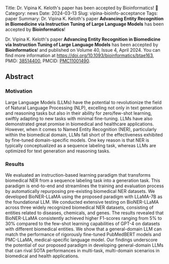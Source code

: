 Title: Dr. Vipina K. Keloth's paper has been accepted by Bioinformatics! 🎉
Category: news
Date: 2024-03-13
Slug: vipina-bioinfo-acceptance
Tags: paper
Summary: Dr. Vipina K. Keloth's paper **Advancing Entity Recognition in Biomedicine via Instruction Tuning of Large Language Models** has been accepted by **Bioinformatics**!


Dr. Vipina K. Keloth's paper **Advancing Entity Recognition in Biomedicine via Instruction Tuning of Large Language Models** has been accepted by **Bioinformatics**! and published on Volume 40, Issue 4, April 2024. You can find more information at https://doi.org/10.1093/bioinformatics/btae163, PMID: [38514400](https://pubmed.ncbi.nlm.nih.gov/38514400/), PMCID: [PMC11001490](http://www.ncbi.nlm.nih.gov/pmc/articles/pmc11001490/).

## Abstract
 
### Motivation

Large Language Models (LLMs) have the potential to revolutionize the field of Natural Language Processing (NLP), excelling not only in text generation and reasoning tasks but also in their ability for zero/few-shot learning, swiftly adapting to new tasks with minimal fine-tuning. LLMs have also demonstrated great promise in biomedical and healthcare applications. However, when it comes to Named Entity Recognition (NER), particularly within the biomedical domain, LLMs fall short of the effectiveness exhibited by fine-tuned domain-specific models. One key reason is that NER is typically conceptualized as a sequence labeling task, whereas LLMs are optimized for text generation and reasoning tasks.

### Results

We evaluated an instruction-based learning paradigm that transforms biomedical NER from a sequence labeling task into a generation task. This paradigm is end-to-end and streamlines the training and evaluation process by automatically repurposing pre-existing biomedical NER datasets. We developed BioNER-LLaMA using the proposed paradigm with LLaMA-7B as the foundational LLM. We conducted extensive testing on BioNER-LLaMA across three widely recognized biomedical NER datasets, consisting of entities related to diseases, chemicals, and genes. The results revealed that BioNER-LLaMA consistently achieved higher F1-scores ranging from 5% to 30% compared to the few-shot learning capabilities of GPT-4 on datasets with different biomedical entities. We show that a general-domain LLM can match the performance of rigorously fine-tuned PubMedBERT models and PMC-LLaMA, medical-specific language model. Our findings underscore the potential of our proposed paradigm in developing general-domain LLMs that can rival SOTA performances in multi-task, multi-domain scenarios in biomedical and health applications.

